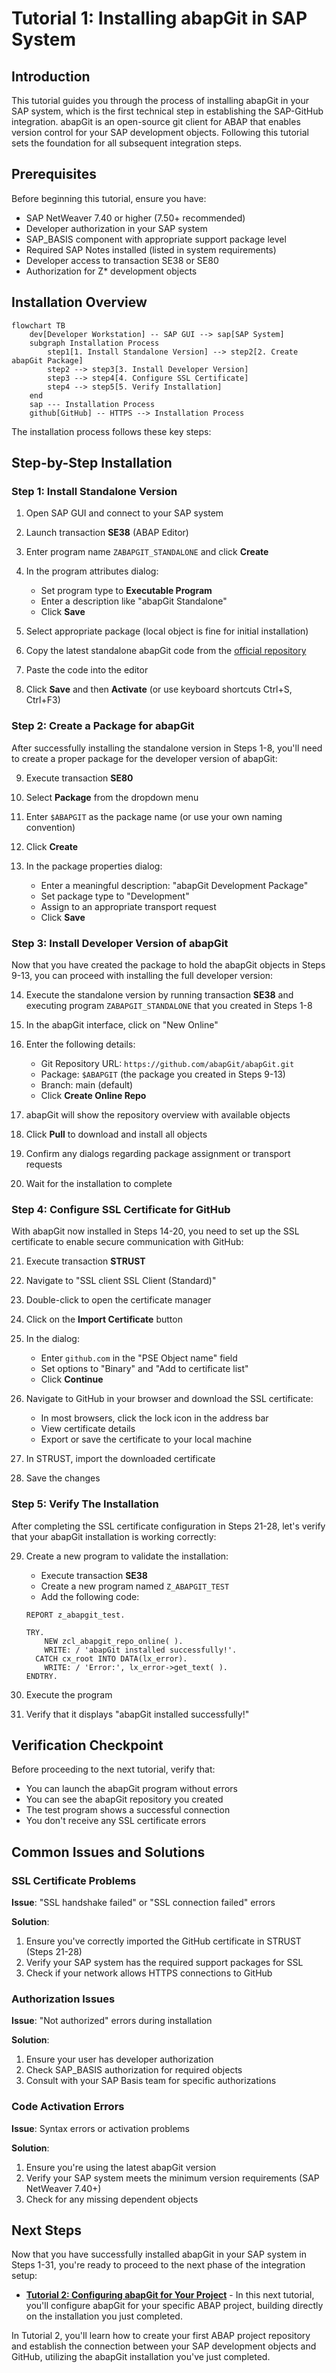 # Tutorial 1: Installing abapGit in SAP System

## Introduction

This tutorial guides you through the process of installing abapGit in your SAP system, which is the first technical step in establishing the SAP-GitHub integration. abapGit is an open-source git client for ABAP that enables version control for your SAP development objects. Following this tutorial sets the foundation for all subsequent integration steps.

## Prerequisites

Before beginning this tutorial, ensure you have:

- SAP NetWeaver 7.40 or higher (7.50+ recommended)
- Developer authorization in your SAP system
- SAP_BASIS component with appropriate support package level
- Required SAP Notes installed (listed in system requirements)
- Developer access to transaction SE38 or SE80
- Authorization for Z* development objects

## Installation Overview

```mermaid
flowchart TB
    dev[Developer Workstation] -- SAP GUI --> sap[SAP System]
    subgraph Installation Process
        step1[1. Install Standalone Version] --> step2[2. Create abapGit Package]
        step2 --> step3[3. Install Developer Version]
        step3 --> step4[4. Configure SSL Certificate]
        step4 --> step5[5. Verify Installation]
    end
    sap --- Installation Process
    github[GitHub] -- HTTPS --> Installation Process
```

The installation process follows these key steps:

## Step-by-Step Installation

### Step 1: Install Standalone Version

1. Open SAP GUI and connect to your SAP system
2. Launch transaction **SE38** (ABAP Editor)
3. Enter program name `ZABAPGIT_STANDALONE` and click **Create**

4. In the program attributes dialog:
   - Set program type to **Executable Program**
   - Enter a description like "abapGit Standalone"
   - Click **Save**
   
5. Select appropriate package (local object is fine for initial installation)
6. Copy the latest standalone abapGit code from the [official repository](https://raw.githubusercontent.com/abapGit/build/main/zabapgit.abap)
7. Paste the code into the editor

8. Click **Save** and then **Activate** (or use keyboard shortcuts Ctrl+S, Ctrl+F3)

### Step 2: Create a Package for abapGit

After successfully installing the standalone version in Steps 1-8, you'll need to create a proper package for the developer version of abapGit:

9. Execute transaction **SE80**
10. Select **Package** from the dropdown menu
11. Enter `$ABAPGIT` as the package name (or use your own naming convention)
12. Click **Create**

13. In the package properties dialog:
    - Enter a meaningful description: "abapGit Development Package"
    - Set package type to "Development"
    - Assign to an appropriate transport request
    - Click **Save**

### Step 3: Install Developer Version of abapGit

Now that you have created the package to hold the abapGit objects in Steps 9-13, you can proceed with installing the full developer version:

14. Execute the standalone version by running transaction **SE38** and executing program `ZABAPGIT_STANDALONE` that you created in Steps 1-8

15. In the abapGit interface, click on "New Online"
16. Enter the following details:
    - Git Repository URL: `https://github.com/abapGit/abapGit.git`
    - Package: `$ABAPGIT` (the package you created in Steps 9-13)
    - Branch: main (default)
    - Click **Create Online Repo**

17. abapGit will show the repository overview with available objects
18. Click **Pull** to download and install all objects

19. Confirm any dialogs regarding package assignment or transport requests
20. Wait for the installation to complete

### Step 4: Configure SSL Certificate for GitHub

With abapGit now installed in Steps 14-20, you need to set up the SSL certificate to enable secure communication with GitHub:

21. Execute transaction **STRUST**
22. Navigate to "SSL client SSL Client (Standard)"
23. Double-click to open the certificate manager

24. Click on the **Import Certificate** button
25. In the dialog:
    - Enter `github.com` in the "PSE Object name" field
    - Set options to "Binary" and "Add to certificate list"
    - Click **Continue**

26. Navigate to GitHub in your browser and download the SSL certificate:
    - In most browsers, click the lock icon in the address bar
    - View certificate details
    - Export or save the certificate to your local machine
   
27. In STRUST, import the downloaded certificate
28. Save the changes

### Step 5: Verify The Installation

After completing the SSL certificate configuration in Steps 21-28, let's verify that your abapGit installation is working correctly:

29. Create a new program to validate the installation:
    - Execute transaction **SE38**
    - Create a new program named `Z_ABAPGIT_TEST`
    - Add the following code:

    ```abap
    REPORT z_abapgit_test.
    
    TRY.
        NEW zcl_abapgit_repo_online( ).
        WRITE: / 'abapGit installed successfully!'.
      CATCH cx_root INTO DATA(lx_error).
        WRITE: / 'Error:', lx_error->get_text( ).
    ENDTRY.
    ```

30. Execute the program
31. Verify that it displays "abapGit installed successfully!"

## Verification Checkpoint

Before proceeding to the next tutorial, verify that:

- You can launch the abapGit program without errors
- You can see the abapGit repository you created
- The test program shows a successful connection
- You don't receive any SSL certificate errors

## Common Issues and Solutions

### SSL Certificate Problems

**Issue**: "SSL handshake failed" or "SSL connection failed" errors

**Solution**:
1. Ensure you've correctly imported the GitHub certificate in STRUST (Steps 21-28)
2. Verify your SAP system has the required support packages for SSL
3. Check if your network allows HTTPS connections to GitHub

### Authorization Issues

**Issue**: "Not authorized" errors during installation

**Solution**:
1. Ensure your user has developer authorization
2. Check SAP_BASIS authorization for required objects
3. Consult with your SAP Basis team for specific authorizations

### Code Activation Errors

**Issue**: Syntax errors or activation problems

**Solution**:
1. Ensure you're using the latest abapGit version
2. Verify your SAP system meets the minimum version requirements (SAP NetWeaver 7.40+)
3. Check for any missing dependent objects

## Next Steps

Now that you have successfully installed abapGit in your SAP system in Steps 1-31, you're ready to proceed to the next phase of the integration setup:

- **[Tutorial 2: Configuring abapGit for Your Project](./configure-abapgit.md)** - In this next tutorial, you'll configure abapGit for your specific ABAP project, building directly on the installation you just completed.

In Tutorial 2, you'll learn how to create your first ABAP project repository and establish the connection between your SAP development objects and GitHub, utilizing the abapGit installation you've just completed. 
